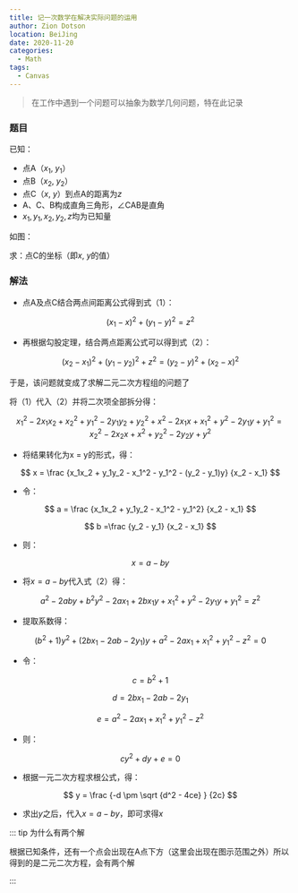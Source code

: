 ```yaml
---
title: 记一次数学在解决实际问题的运用
author: Zion Dotson
location: BeiJing
date: 2020-11-20
categories:
  - Math
tags:
  - Canvas
---
```


> 在工作中遇到一个问题可以抽象为数学几何问题，特在此记录

<!-- more -->

### 题目

已知：
* 点A（$x_1$, $y_1$）
* 点B（$x_2$, $y_2$）
* 点C（$x$, $y$）到点A的距离为$z$
* A、C、B构成直角三角形，∠CAB是直角
* $x_1, y_1, x_2, y_2, z$均为已知量

如图：

<Demo-PathProblem />

求：点C的坐标（即$x$, $y$的值）

### 解法

* 点A及点C结合两点间距离公式得到式（1）：

$$
(x_1 - x)^2 + (y_1 - y)^2 = z^2
$$

* 再根据勾股定理，结合两点距离公式可以得到式（2）：

$$
(x_2 - x_1)^2 + (y_1 - y_2)^2 + z^2 = (y_2 - y)^2 + (x_2 - x)^2
$$

于是，该问题就变成了求解二元二次方程组的问题了

将（1）代入（2）并将二次项全部拆分得：

$$
x_1^2 - 2x_1x_2 + x_2^2 + y_1^2 - 2y_1y_2 + y_2^2 + x^2 - 2x_1x + x_1^2 + y^2 - 2y_1y + y_1^2 = 
x_2^2 - 2x_2x + x^2 + y_2^2 - 2y_2y + y^2
$$

* 将结果转化为x = y的形式，得：

$$
x = \frac {x_1x_2 + y_1y_2 - x_1^2 - y_1^2 - (y_2 - y_1)y} {x_2 - x_1}
$$

* 令：

$$
a = \frac {x_1x_2 + y_1y_2 - x_1^2 - y_1^2} {x_2 - x_1}
$$

$$
b =\frac {y_2 - y_1} {x_2 - x_1}
$$

* 则：

$$
x = a - by
$$

* 将$x = a - by$代入式（2）得：

$$
a^2 - 2aby + b^2y^2 - 2ax_1 + 2bx_1y + x_1^2 + y^2 - 2y_1y + y_1^2 = z^2
$$

* 提取系数得：

$$
(b^2 + 1)y^2 + (2bx_1 - 2ab - 2y_1)y + a^2 - 2ax_1 + x_1^2 + y_1^2 - z^2 = 0
$$

* 令：

$$
c = b^2 + 1
$$

$$
d = 2bx_1 - 2ab - 2y_1
$$

$$
e = a^2 - 2ax_1 + x_1^2 + y_1^2 - z^2
$$

* 则：

$$
cy^2 + dy + e = 0
$$

* 根据一元二次方程求根公式，得：

$$
y = \frac {-d \pm \sqrt {d^2 - 4ce} } {2c}
$$

* 求出$y$之后，代入$x = a - by$，即可求得$x$

::: tip 为什么有两个解

根据已知条件，还有一个点会出现在A点下方（这里会出现在图示范围之外）所以得到的是二元二次方程，会有两个解

:::
